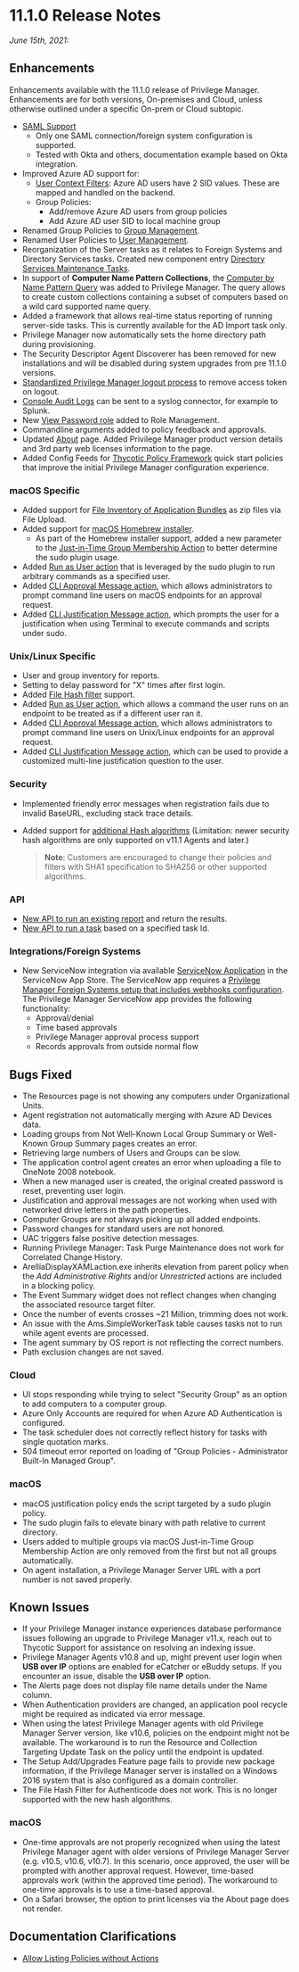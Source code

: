 [title]: # (11.1.0 Release)
[tags]: # (on-premises,cloud)
[priority]: # (30091)
# 11.1.0 Release Notes

_June 15th, 2021:_

## Enhancements

Enhancements available with the 11.1.0 release of Privilege Manager. Enhancements are for both versions, On-premises and Cloud, unless otherwise outlined under a specific On-prem or Cloud subtopic.

* [SAML Support](../admin/config/foreign-systems/third-party/set-up-saml.md)
  * Only one SAML connection/foreign system configuration is supported.
  * Tested with Okta and others, documentation example based on Okta integration.
* Improved Azure AD support for:
  * [User Context Filters](../admin/filters/types/application/user-context.md): Azure AD users have 2 SID values. These are mapped and handled on the backend.
  * Group Policies:
    * Add/remove Azure AD users from group policies
    * Add Azure AD user SID to local machine group
* Renamed Group Policies to [Group Management](../computer-groups/local-security/g-mgmt/index.md).
* Renamed User Policies to [User Management](../computer-groups/local-security/u-mgmt/index.md).
* Reorganization of the Server tasks as it relates to Foreign Systems and Directory Services tasks. Created new component entry [Directory Services Maintenance Tasks](../admin/tasks/server/fs-ds-maint.md).
* In support of __Computer Name Pattern Collections__, the [Computer by Name Pattern Query](../admin/resources/cust-data-src.md) was added to Privilege Manager. The query allows to create custom collections containing a subset of computers based on a wild card supported name query.
* Added a framework that allows real-time status reporting of running server-side tasks. This is currently available for the AD Import task only.
* Privilege Manager now automatically sets the home directory path during provisioning.
* The Security Descriptor Agent Discoverer has been removed for new installations and will be disabled during system upgrades from pre 11.1.0 versions.
* [Standardized Privilege Manager logout process](../getting-started/logout-scenarios.md) to remove access token on logout.
* [Console Audit Logs](../admin/config/foreign-systems/third-party/set-up-syslog.md#template_options) can be sent to a syslog connector, for example to Splunk.
* New [View Password role](../admin/roles/index.md#privilege_manager_view_password_role) added to Role Management.
* Commandline arguments added to policy feedback and approvals.
* Updated [About](../ui/navigation/about.md) page. Added Privilege Manager product version details and 3rd party web licenses information to the page.
* Added Config Feeds for [Thycotic Policy Framework](../getting-started/tpf.md) quick start policies that improve the initial Privilege Manager configuration experience.

### macOS Specific

* Added support for [File Inventory of Application Bundles](../computer-groups/macOS/examples/inventory-app.md) as zip files via File Upload.
* Added support for [macOS Homebrew installer](../computer-groups/macOS/examples/homebrew.md).
  * As part of the Homebrew installer support, added a new parameter to the [Just-in-Time Group Membership Action](../admin/actions/macOS/jit-group-member.md) to better determine the sudo plugin usage.
* Added [Run as User action](../admin/actions/macOS/run-as-user.md) that is leveraged by the sudo plugin to run arbitrary commands as a specified user.
* Added [CLI Approval Message action](../admin/actions/macOS/cli-appr-msg.md), which allows administrators to prompt command line users on macOS endpoints for an approval request.
* Added [CLI Justification Message action](../admin/actions/macOS/cli-just-msg.md), which prompts the user for a justification when using Terminal to execute commands and scripts under sudo.

### Unix/Linux Specific

* User and group inventory for reports.
* Setting to delay password for "X" times after first login.
* Added [File Hash filter](../admin/filters/types/inventory/file-hash.md) support.
* Added [Run as User action](../admin/actions/nix/run-as-user.md), which allows a command the user runs on an endpoint to be treated as if a different user ran it.
* Added [CLI Approval Message action](../admin/actions/nix/cli-approval-msg.md), which allows administrators to prompt command line users on Unix/Linux endpoints for an approval request.
* Added [CLI Justification Message action](../admin/actions/nix/cli-just-msg.md), which can be used to provide a customized multi-line justification question to the user.

### Security

* Implemented friendly error messages when registration fails due to invalid BaseURL, excluding stack trace details.
* Added support for [additional Hash algorithms](../how-to/best-practices/algorithms.md) (Limitation: newer security hash algorithms are only supported on v11.1 Agents and later.)
  
  >**Note**: Customers are encouraged to change their policies and filters with SHA1 specification to SHA256 or other supported algorithms.

### API

* [New API to run an existing report](https://docs.thycotic.com/privman-api/11.1.0/reports/index.md) and return the results.
* [New API to run a task](https://docs.thycotic.com/privman-api/11.1.0/tasks/index.md) based on a specified task Id.

### Integrations/Foreign Systems

* New ServiceNow integration via available [ServiceNow Application](../admin/config/foreign-systems/third-party/set-up-servicenow-app.md) in the ServiceNow App Store. The ServiceNow app requires a [Privilege Manager Foreign Systems setup that includes webhooks configuration](../admin/config/foreign-systems/third-party/set-up-servicenow-webhook.md). The Privilege Manager ServiceNow app provides the following functionality:
  * Approval/denial
  * Time based approvals
  * Privilege Manager approval process support
  * Records approvals from outside normal flow

## Bugs Fixed

* The Resources page is not showing any computers under Organizational Units.
* Agent registration not automatically merging with Azure AD Devices data.
* Loading groups from Not Well-Known Local Group Summary or Well-Known Group Summary pages creates an error.
* Retrieving large numbers of Users and Groups can be slow.
* The application control agent creates an error when uploading a file to OneNote 2008 notebook.
* When a new managed user is created, the original created password is reset, preventing user login.
* Justification and approval messages are not working when used with networked drive letters in the path properties.
* Computer Groups are not always picking up all added endpoints.
* Password changes for standard users are not honored.
* UAC triggers false positive detection messages.
* Running Privilege Manager: Task Purge Maintenance does not work for Correlated Change History.
* ArelliaDisplayXAMLaction.exe inherits elevation from parent policy when the _Add Administrative Rights_ and/or _Unrestricted_ actions are included in a blocking policy.
* The Event Summary widget does not reflect changes when changing the associated resource target filter.
* Once the number of events crosses ~21 Million, trimming does not work.
* An issue with the Ams.SimpleWorkerTask table causes tasks not to run while agent events are processed.
* The agent summary by OS report is not reflecting the correct numbers.
* Path exclusion changes are not saved.

### Cloud

* UI stops responding while trying to select "Security Group" as an option to add computers to a computer group.
* Azure Only Accounts are required for when Azure AD Authentication is configured.
* The task scheduler does not correctly reflect history for tasks with single quotation marks.
* 504 timeout error reported on loading of "Group Policies - Administrator Built-In Managed Group".

### macOS

* macOS justification policy ends the script targeted by a sudo plugin policy.
* The sudo plugin fails to elevate binary with path relative to current directory.
* Users added to multiple groups via macOS Just-in-Time Group Membership Action are only removed from the first but not all groups automatically.
* On agent installation, a Privilege Manager Server URL with a port number is not saved properly.

## Known Issues

* If your Privilege Manager instance experiences database performance issues following an upgrade to Privilege Manager v11.x, reach out to Thycotic Support for assistance on resolving an indexing issue.
* Privilege Manager Agents v10.8 and up, might prevent user login when __USB over IP__ options are enabled for eCatcher or eBuddy setups. If you encounter an issue, disable the __USB over IP__ option.
* The Alerts page does not display file name details under the Name column. 
* When Authentication providers are changed, an application pool recycle might be required as indicated via error message.
* When using the latest Privilege Manager agents with old Privilege Manager Server version, like v10.6, policies on the endpoint might not be available. The workaround is to run the Resource and Collection Targeting Update Task on the policy until the endpoint is updated.
* The Setup Add/Upgrades Feature page fails to provide new package information, if the Privilege Manager server is installed on a Windows 2016 system that is also configured as a domain controller.
* The File Hash Filter for Authenticode does not work. This is no longer supported with the new hash algorithms.

### macOS

* One-time approvals are not properly recognized when using the latest Privilege Manager agent with older versions of Privilege Manager Server (e.g. v10.5, v10.6, v10.7). In this scenario, once approved, the user will be prompted with another approval request. However, time-based approvals work (within the approved time period). The workaround to one-time approvals is to use a time-based approval.
* On a Safari browser, the option to print licenses via the About page does not render.

## Documentation Clarifications

* [Allow Listing Policies without Actions](../computer-groups/app-control/examples/safe/index.md#allow_listing_policies_without_actions)
